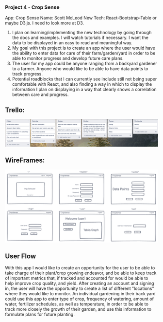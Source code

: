 ### Project 4 - Crop Sense

App: Crop Sense
Name: Scott McLeod
New Tech: React-Bootstrap-Table or maybe D3.js. I need to look more at D3.

1. I plan on learning/implementing the new technology by going through the docs and examples. I will watch tutorials if necessary. I want the data to be displayed in an easy to read and meaningful way.
2. My goal with this project is to create an app where the user would have the ability to enter data for care of their farm/garden/yard in order to be able to monitor progress and develop future care plans.
3. The user for my app could be anyone ranging from a backyard gardener to a farmer. Anyone who would like to be able to have data points to track progress.
4. Potential roadblocks that I can currently see include still not being super comfortable with React, and also finding a way in which to display the information I plan on displaying in a way that clearly shows a correlation between care and progress.

## Trello:
![P4 Trello](./imgs/p4Trello.png)


## WireFrames: 
![P4 Wireframe](./imgs/p4Wireframe.png)

## User Flow
With this app I would like to create an opportunity for the user to be able to take charge of their plant/crop growing endeavor, and be able to keep track of important metrics that, if tracked and accounted for would be able to help improve crop quality, and yield. After creating an account and signing in, the user will have the opportunity to create a list of different "locations" where they would like to monitor. An individual gardening in their back yard could use this app to enter type of crop, frequency of watering, amount of water, fertilizer schedules, as well as temperature, in order to be able to track more closely the growth of their garden, and use this information to formulate plans for future planting.